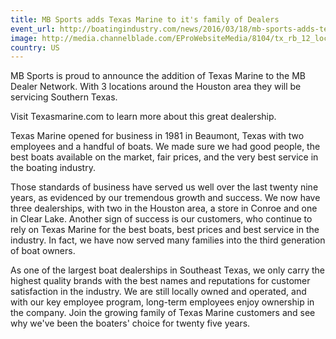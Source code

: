```yaml
---
title: MB Sports adds Texas Marine to it's family of Dealers  
event_url: http://boatingindustry.com/news/2016/03/18/mb-sports-adds-texas-marine-to-dealer-network/
image: http://media.channelblade.com/EProWebsiteMedia/8104/tx_rb_12_locations_large(3).jpg
country: US
---
```

MB Sports is proud to announce the addition of Texas Marine to the MB Dealer Network.  With 3 locations around the Houston area they will be servicing Southern Texas.

Visit Texasmarine.com to learn more about this great dealership.

Texas Marine opened for business in 1981 in Beaumont, Texas with two employees and a handful of boats. We made sure we had good people, the best boats available on the market, fair prices, and the very best service in the boating industry.

Those standards of business have served us well over the last twenty nine years, as evidenced by our tremendous growth and success. We now have three dealerships, with two in the Houston area, a store in Conroe and one in Clear Lake. Another sign of success is our customers, who continue to rely on Texas Marine for the best boats, best prices and best service in the industry. In fact, we have now served many families into the third generation of boat owners.

As one of the largest boat dealerships in Southeast Texas, we only carry the highest quality brands with the best names and reputations for customer satisfaction in the industry. We are still locally owned and operated, and with our key employee program, long-term employees enjoy ownership in the company. Join the growing family of Texas Marine customers and see why we've been the boaters' choice for twenty five years.

